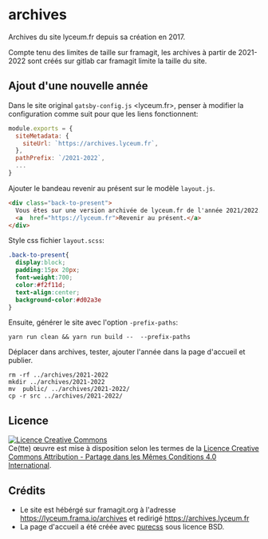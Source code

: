 # archives

Archives du site lyceum.fr depuis sa création en 2017.

Compte tenu des limites de taille sur framagit, les archives à partir de
2021-2022 sont créés sur gitlab car framagit limite la taille du site.

## Ajout d'une nouvelle année

Dans le site original `gatsby-config.js` <lyceum.fr>, penser à modifier la configuration comme suit pour que les liens fonctionnent:

```js
module.exports = {
  siteMetadata: {
    siteUrl: `https://archives.lyceum.fr`,
  },
  pathPrefix: `/2021-2022`,
  ...
}

```

Ajouter le bandeau revenir au présent sur le modèle `layout.js`.

```html
<div class="back-to-present">
  Vous êtes sur une version archivée de lyceum.fr de l'année 2021/2022.&nbsp;
  <a  href="https://lyceum.fr">Revenir au présent.</a>
</div>
```

Style css fichier `layout.scss`:

```css
.back-to-present{
  display:block;
  padding:15px 20px;
  font-weight:700;
  color:#f2f11d;
  text-align:center;
  background-color:#d02a3e
}
```

Ensuite, générer le site avec l'option `-prefix-paths`: 

    yarn run clean && yarn run build --  --prefix-paths

Déplacer dans archives, tester, ajouter l'année dans la page d'accueil et publier.

    rm -rf ../archives/2021-2022
    mkdir ../archives/2021-2022
    mv  public/ ../archives/2021-2022/
    cp -r src ../archives/2021-2022/



## Licence

<a rel="license" href="http://creativecommons.org/licenses/by-sa/4.0/"><img alt="Licence Creative Commons" style="border-width:0" src="https://i.creativecommons.org/l/by-sa/4.0/88x31.png" /></a><br />Ce(tte) œuvre est mise à disposition selon les termes de la <a rel="license" href="http://creativecommons.org/licenses/by-sa/4.0/">Licence Creative Commons Attribution - Partage dans les Mêmes Conditions 4.0 International</a>.

## Crédits

- Le site est hébérgé sur framagit.org à l'adresse <https://lyceum.frama.io/archives> et redirigé <https://archives.lyceum.fr> 
- La page d'accueil a été créée avec [purecss](https://purecss.io/layouts/) sous licence BSD.
